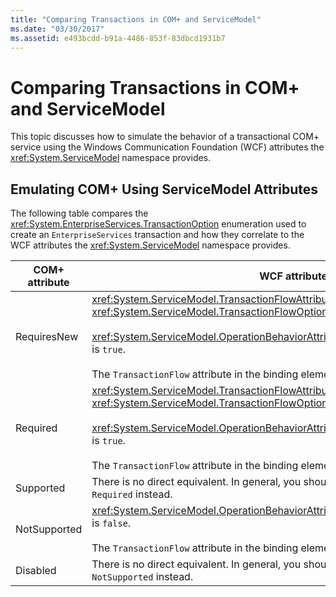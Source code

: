 ```yaml
---
title: "Comparing Transactions in COM+ and ServiceModel"
ms.date: "03/30/2017"
ms.assetid: e493bcdd-b91a-4486-853f-83dbcd1931b7
---
```

# Comparing Transactions in COM+ and ServiceModel
This topic discusses how to simulate the behavior of a transactional COM+ service using the Windows Communication Foundation (WCF) attributes the <xref:System.ServiceModel> namespace provides.  

## Emulating COM+ Using ServiceModel Attributes  
 The following table compares the <xref:System.EnterpriseServices.TransactionOption> enumeration used to create an `EnterpriseServices` transaction and how they correlate to the WCF attributes the <xref:System.ServiceModel> namespace provides.  


| COM+ attribute |                                                                                                                                                   WCF attributes                                                                                                                                                   |
|----------------|--------------------------------------------------------------------------------------------------------------------------------------------------------------------------------------------------------------------------------------------------------------------------------------------------------------------|
|  RequiresNew   | <xref:System.ServiceModel.TransactionFlowAttribute> is set to <xref:System.ServiceModel.TransactionFlowOption.NotAllowed>.<br /><br /> <xref:System.ServiceModel.OperationBehaviorAttribute.TransactionScopeRequired%2A> is `true`.<br /><br /> The `TransactionFlow` attribute in the binding element is `false`. |
|    Required    |   <xref:System.ServiceModel.TransactionFlowAttribute> is set to <xref:System.ServiceModel.TransactionFlowOption.Allowed>.<br /><br /> <xref:System.ServiceModel.OperationBehaviorAttribute.TransactionScopeRequired%2A> is `true`.<br /><br /> The `TransactionFlow` attribute in the binding element is `true`.   |
|   Supported    |                                                                                                     There is no direct equivalent. In general, you should adopt the behavior specified for `Required` instead.                                                                                                     |
|  NotSupported  |                                                                    <xref:System.ServiceModel.OperationBehaviorAttribute.TransactionScopeRequired%2A> is `false`.<br /><br /> The `TransactionFlow` attribute in the binding element is `false`.                                                                    |
|    Disabled    |                                                                                                   There is no direct equivalent. In general, you should adopt the behavior specified for `NotSupported` instead.                                                                                                   |

